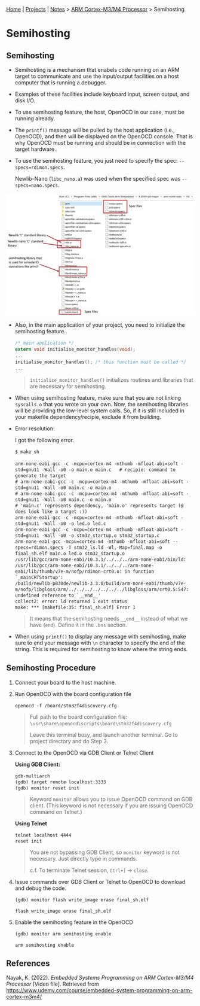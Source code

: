 [Home](../../) | [Projects](../../projects) | [Notes](../) > <a href="./">ARM Cortex-M3/M4 Processor</a> > Semihosting

# Semihosting



## Semihosting

* Semihosting is a mechanism that enabels code running on an ARM target to communicate and use the input/output facilities on a host computer that is running a debugger.

* Examples of these facilities include keyboard input, screen output, and disk I/O.

* To use semihosting feature, the host, OpenOCD in our case, must be running already. 

* The `printf()` message will be pulled by the host application (i.e., OpenOCD), and then will be displayed on the OpenOCD console. That is why OpenOCD must be running and should be in connection with the target hardware.

* To use the semihosting feature, you just need to specify the spec: `--specs=rdimon.specs`.

  Newlib-Nano (`libc_nano.a`) was used when the specified spec was `--specs=nano.specs`.



<img src="./img/locating-newlib-and-newlib-nano.png" alt="locating-newlib-and-newlib-nano" width="800">



* Also, in the main application of your project, you need to initialize the semihosting feature.

  ```c
  /* main application */
  extern void initialise_monitor_handles(void);
  ...
  initialise_monitor_handles();	/* this function must be called */
  ...
  ```

  > `initialise_monitor_handles()` initializes routines and libraries that are necessary for semihosting.

* When using semihosting feature, make sure that you are not linking `syscalls.o` that you wrote on your own. Now, the semihosting libraries will be providing the low-level system calls. So, if it is still included in your makefile dependency/recipie, exclude it from building.

* Error resolution:

  I got the following error.

  ```plain
  $ make sh
  
  arm-none-eabi-gcc -c -mcpu=cortex-m4 -mthumb -mfloat-abi=soft -std=gnu11 -Wall -o0 -o main.o main.c	# recipie: command to generate the target
  # arm-none-eabi-gcc -c -mcpu=cortex-m4 -mthumb -mfloat-abi=soft -std=gnu11 -Wall -o0 main.c -o main.o
  # arm-none-eabi-gcc -c -mcpu=cortex-m4 -mthumb -mfloat-abi=soft -std=gnu11 -Wall -o0 main.c -o main.o
  # 'main.c' represents dependency, 'main.o' represents target (@ does look like a target :))
  arm-none-eabi-gcc -c -mcpu=cortex-m4 -mthumb -mfloat-abi=soft -std=gnu11 -Wall -o0 -o led.o led.c 
  arm-none-eabi-gcc -c -mcpu=cortex-m4 -mthumb -mfloat-abi=soft -std=gnu11 -Wall -o0 -o stm32_startup.o stm32_startup.c 
  arm-none-eabi-gcc -mcpu=cortex-m4 -mthumb -mfloat-abi=soft --specs=rdimon.specs -T stm32_ls.ld -Wl,-Map=final.map -o final_sh.elf main.o led.o stm32_startup.o 
  /usr/lib/gcc/arm-none-eabi/10.3.1/../../../arm-none-eabi/bin/ld: /usr/lib/gcc/arm-none-eabi/10.3.1/../../../arm-none-eabi/lib/thumb/v7e-m/nofp/rdimon-crt0.o: in function `_mainCRTStartup':
  /build/newlib-pB30de/newlib-3.3.0/build/arm-none-eabi/thumb/v7e-m/nofp/libgloss/arm/../../../../../../../libgloss/arm/crt0.S:547: undefined reference to `__end__'
  collect2: error: ld returned 1 exit status
  make: *** [makefile:35: final_sh.elf] Error 1
  ```

  > It means that the semihosting needs `__end__` instead of what we have (`end`). Define it in the `.bss` section.

* When using `printf()` to display any message with semihosting, make sure to end your message with `\n` character to specify the end of the string. This is required for semihosting to know where the string ends.



## Semihosting Procedure

1. Connect your board to the host machine.

2. Run OpenOCD with the board configuration file

   ```plain
   openocd -f /board/stm32f4discovery.cfg
   ```

   > Full path to the board configuration file: `\usr\share\openocd\scripts\board\stm32f4discovery.cfg`
   >
   > Leave this terminal busy, and launch another terminal. Go to project directory and do Step 3.

3. Connect to the OpenOCD via GDB Client or Telnet Client 

   **Using GDB Client:**

   ```plain
   gdb-multiarch
   (gdb) target remote localhost:3333
   (gdb) monitor reset init
   ```

   > Keyword `monitor` allows you to issue OpenOCD command on GDB client. (This keyword is not necessary if you are issuing OpenOCD command on Telnet.)

   **Using Telnet**

   ```plain
   telnet localhost 4444
   reset init
   ```

   > You are not bypassing GDB Client, so `monitor` keyword is not necessary. Just directly type in commands.
   >
   > c.f. To terminate Telnet session, `Ctrl+]` $\to$ `close`.

4. Issue commands over GDB Client or Telnet to OpenOCD to download and debug the code.

   ```plain
   (gdb) monitor flash write_image erase final_sh.elf
   ```

   ```plain
   flash write_image erase final_sh.elf
   ```

5. Enable the semihosting feature in the OpenOCD

   ```plain
   (gdb) monitor arm semihosting enable
   ```

   ```plain
   arm semihosting enable
   ```

   



## References

Nayak, K. (2022). *Embedded Systems Programming on ARM Cortex-M3/M4 Processor* [Video file]. Retrieved from  https://www.udemy.com/course/embedded-system-programming-on-arm-cortex-m3m4/

